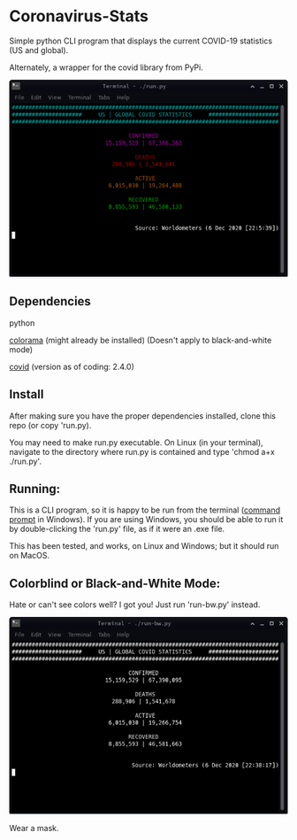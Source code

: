 # Coronavirus-Stats

Simple python CLI program that displays the current COVID-19 statistics (US and global).

Alternately, a wrapper for the covid library from PyPi.

![Screenshot](image/screenshot.png)

## Dependencies

python

[colorama](https://pypi.org/project/colorama/) (might already be installed) (Doesn't apply to black-and-white mode)

[covid](https://pypi.org/project/covid/) (version as of coding: 2.4.0)

## Install

After making sure you have the proper dependencies installed, clone this repo (or copy 'run.py).

You may need to make run.py executable.
On Linux (in your terminal), navigate to the directory where run.py is contained and type 'chmod a+x ./run.py'.

## Running:

This is a CLI program, so it is happy to be run from the terminal ([command prompt](https://www.howtogeek.com/235101/10-ways-to-open-the-command-prompt-in-windows-10/) in Windows). If you are using Windows, you should be able to run it by double-clicking the 'run.py' file, as if it were an .exe file.

This has been tested, and works, on Linux and Windows; but it should run on MacOS.

## Colorblind or Black-and-White Mode:

Hate or can't see colors well? I got you! Just run 'run-bw.py' instead.

![Screenshot](image/screenshot-bw.png)

Wear a mask.
